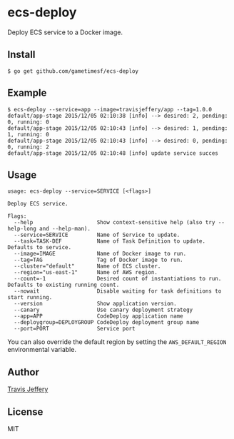 # ecs-deploy

Deploy ECS service to a Docker image.

## Install

```
$ go get github.com/gametimesf/ecs-deploy
```

## Example

```
$ ecs-deploy --service=app --image=travisjeffery/app --tag=1.0.0
default/app-stage 2015/12/05 02:10:38 [info] --> desired: 2, pending: 0, running: 0
default/app-stage 2015/12/05 02:10:43 [info] --> desired: 1, pending: 1, running: 0
default/app-stage 2015/12/05 02:10:43 [info] --> desired: 0, pending: 0, running: 2
default/app-stage 2015/12/05 02:10:48 [info] update service succes
```

## Usage

```
usage: ecs-deploy --service=SERVICE [<flags>]

Deploy ECS service.

Flags:
  --help                    Show context-sensitive help (also try --help-long and --help-man).
  --service=SERVICE         Name of Service to update.
  --task=TASK-DEF           Name of Task Definition to update. Defaults to service.
  --image=IMAGE             Name of Docker image to run.
  --tag=TAG                 Tag of Docker image to run.
  --cluster="default"       Name of ECS cluster.
  --region="us-east-1"      Name of AWS region.
  --count=-1                Desired count of instantiations to run. Defaults to existing running count.
  --nowait                  Disable waiting for task definitions to start running.
  --version                 Show application version.
  --canary                  Use canary deployment strategy
  --app=APP                 CodeDeploy application name
  --deploygroup=DEPLOYGROUP CodeDeploy deployment group name
  --port=PORT               Service port
```

You can also override the default region by setting the `AWS_DEFAULT_REGION` environmental variable.

## Author

[Travis Jeffery](http://twitter.com/travisjeffery)

## License

MIT
